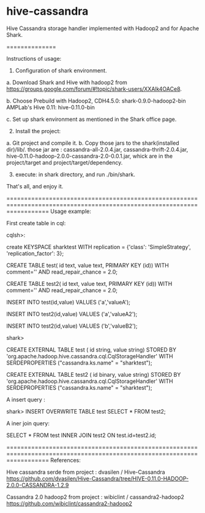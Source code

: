hive-cassandra
==============

Hive Cassandra storage handler implemented with Hadoop2 and for Apache Shark.


==============

Instructions of usage:

1. Configuration of shark environment.

  a. Download Shark and Hive with hadoop2 from https://groups.google.com/forum/#!topic/shark-users/XXAlk4OACe8.

  b. Choose Prebuild with Hadoop2, CDH4.5.0: shark-0.9.0-hadoop2-bin
                                        AMPLab's Hive 0.11: hive-0.11.0-bin
                                        
  c. Set up shark environment as mentioned in the Shark office page.


2. Install the project:

  a. Git project and compile it.
  b. Copy those jars to the shark(installed dir)/lib/. those jar are : cassandra-all-2.0.4.jar, cassandra-thrift-2.0.4.jar,
     hive-0.11.0-hadoop-2.0.0-cassandra-2.0-0.0.1.jar, whick are in the project/target and project/target/dependency.
     
     
3. execute: in shark directory, and run ./bin/shark.


That's all, and enjoy it.

========================================================================================================================
Usage example:

First create table in cql:

cqlsh>:

create KEYSPACE sharktest WITH replication = {'class': 'SimpleStrategy', 'replication_factor': 3};

CREATE TABLE test(
    id text,
    value text,
    PRIMARY KEY (id))
WITH comment='' AND read_repair_chance = 2.0;

CREATE TABLE test2(
    id text,
    value text,
    PRIMARY KEY (id))
WITH comment='' AND read_repair_chance = 2.0;


INSERT INTO test(id,value)
VALUES ('a','valueA');

INSERT INTO test2(id,value)
VALUES ('a','valueA2');

INSERT INTO test2(id,value)
VALUES ('b','valueB2');

shark>

CREATE EXTERNAL TABLE test
    ( id string,
  value  string) STORED BY
    'org.apache.hadoop.hive.cassandra.cql.CqlStorageHandler'
    WITH SERDEPROPERTIES ("cassandra.ks.name" = "sharktest");

CREATE EXTERNAL TABLE test2
    ( id binary,
  value  string) STORED BY
    'org.apache.hadoop.hive.cassandra.cql.CqlStorageHandler'
    WITH SERDEPROPERTIES ("cassandra.ks.name" = "sharktest");


 A insert query :
 
 shark> INSERT OVERWRITE TABLE test
        SELECT * FROM test2;
        
 A iner join query:
 
 SELECT * FROM test
 INNER JOIN test2
 ON test.id=test2.id;




========================================================================================================================
References:

Hive cassandra serde from project : dvasilen / Hive-Cassandra
https://github.com/dvasilen/Hive-Cassandra/tree/HIVE-0.11.0-HADOOP-2.0.0-CASSANDRA-1.2.9
                          
Cassandra 2.0 hadoop2 from project :  wibiclint / cassandra2-hadoop2
https://github.com/wibiclint/cassandra2-hadoop2                                      
                       

